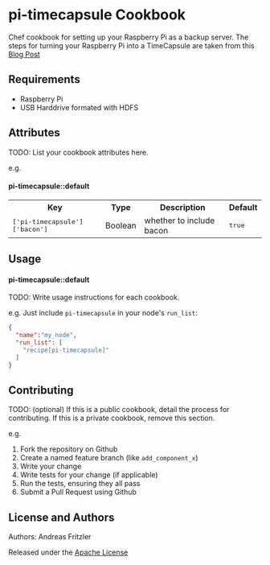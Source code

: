 pi-timecapsule Cookbook
========================

Chef cookbook for setting up your Raspberry Pi as a backup server. The steps for
turning your Raspberry Pi into a TimeCapsule are taken from this
[Blog Post](http://www.tim-dau.de/mac/raspberry-pi-time-capsule-fuer-backups/)

Requirements
------------

* Raspberry Pi
* USB Harddrive formated with HDFS

Attributes
----------
TODO: List your cookbook attributes here.

e.g.
#### pi-timecapsule::default
<table>
  <tr>
    <th>Key</th>
    <th>Type</th>
    <th>Description</th>
    <th>Default</th>
  </tr>
  <tr>
    <td><tt>['pi-timecapsule']['bacon']</tt></td>
    <td>Boolean</td>
    <td>whether to include bacon</td>
    <td><tt>true</tt></td>
  </tr>
</table>

Usage
-----
#### pi-timecapsule::default
TODO: Write usage instructions for each cookbook.

e.g.
Just include `pi-timecapsule` in your node's `run_list`:

```json
{
  "name":"my_node",
  "run_list": [
    "recipe[pi-timecapsule]"
  ]
}
```

Contributing
------------
TODO: (optional) If this is a public cookbook, detail the process for contributing. If this is a private cookbook, remove this section.

e.g.
1. Fork the repository on Github
2. Create a named feature branch (like `add_component_x`)
3. Write your change
4. Write tests for your change (if applicable)
5. Run the tests, ensuring they all pass
6. Submit a Pull Request using Github

License and Authors
-------------------
Authors: Andreas Fritzler

Released under the [Apache License](/LICENSE)
